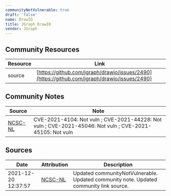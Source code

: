 ```yaml
---
communityNotVulnerable: true
draft: 'false'
name: DrawIO
title: JGraph DrawIO
vendor: JGraph
---
```



## Community Resources
| Resource | Link |
| --- | --- |
| source | [https://github.com/jgraph/drawio/issues/2490](https://github.com/jgraph/drawio/issues/2490) |

## Community Notes
| Source | Note |
| --- | --- |
| [NCSC-NL](https://github.com/NCSC-NL/log4shell/blob/main/software/README.md) | CVE-2021-4104: Not vuln ; CVE-2021-44228: Not vuln ; CVE-2021-45046: Not vuln ; CVE-2021-45105: Not vuln </ul> |

## Sources
| Date | Attribution | Description |
| --- | --- | --- |
| 2021-12-20 12:37:57 | [NCSC-NL](https://github.com/NCSC-NL/log4shell/blob/main/software/README.md) | Updated communityNotVulnerable. Updated community note. Updated community link source.  |
